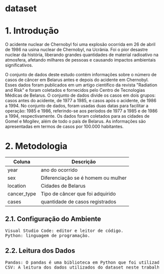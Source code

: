# dataset

# 1. Introdução
O acidente nuclear de Chernobyl foi uma explosão ocorrida em 26 de abril de 1986 na usina nuclear de Chernobyl, na Ucrânia. Foi o pior desastre nuclear da história, liberando grandes quantidades de material radioativo na atmosfera, afetando milhares de pessoas e causando impactos ambientais significativos.

O conjunto de dados deste estudo contém informações sobre o número de casos de câncer em Belarus antes e depois do acidente em Chernobyl. Esses dados foram publicados em um artigo científico da revista "Radiation and Risk" e foram coletados e fornecidos pelo Centro de Tecnologias Médicas de Belarus. O conjunto de dados divide os casos em dois grupos: casos antes do acidente, de 1977 a 1985, e casos após o acidente, de 1986 a 1994. No conjunto de dados, foram usadas duas datas para facilitar a operação: 1985 e 1986, referindo-se aos períodos de 1977 a 1985 e de 1986 a 1994, respectivamente. Os dados foram coletados para as cidades de Gomel e Mogilev, além de todo o país de Belarus. As informações são apresentadas em termos de casos por 100.000 habitantes.

<h1>2. Metodologia</h1>

<p>
<table>
<thead>
<tr>
  <th>Coluna</th>
  <th>Descrição</th>
</tr>
</thead>
<tbody>
<tr>
  <td>year</td>
  <td>ano do ocorrido</td>
</tr>
<tr>
  <td>sex</td>
  <td>Diferenciação se é homem ou mulher</td>
</tr>
<tr>
  <td>location</td>
  <td>Cidades de Belarus</td>
</tr>
<tr>
  <td>cancer_type</td>
  <td>Tipo de câncer que foi adquirido</td>
</tr>
<tr>
  <td>cases</td>
  <td>quantidade de casos registrados</td>
</tr>
</tbody>
</table>
</p>

<h2>2.1. Configuração do Ambiente</h2>
<pre>
<span>Visual Studio Code: editor e leitor de código.</span>
<span>Python: linguagem de programação.</span>
</pre>

<h2>2.2. Leitura dos Dados</h2>
<pre>
<span>Pandas: O pandas é uma biblioteca em Python que foi utilizada para a análise e manipulação de dados no projeto. Com essa ferramenta, foi possível carregar o conjunto de dados em um formato de tabela, o que facilita a visualização e manipulação dos dados.</span>
<span>CSV: A leitura dos dados utilizados do dataset neste trabalho estão no formato CSV (Comma Separated Values), que é um formato de arquivo comum para armazenar e trocar dados tabulares. A leitura dos dados foi realizada utilizando a biblioteca Pandas do Python, que possui uma função específica para carregar dados em formato CSV</span>
</pre>
